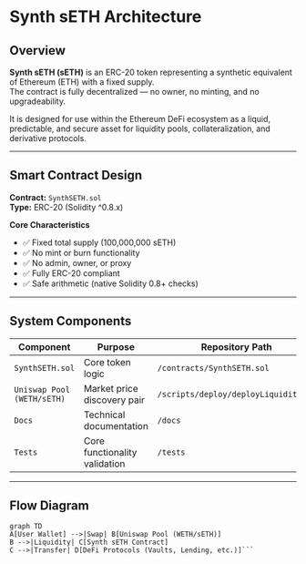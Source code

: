 # Synth sETH Architecture

## Overview
**Synth sETH (sETH)** is an ERC-20 token representing a synthetic equivalent of Ethereum (ETH) with a fixed supply.  
The contract is fully decentralized — no owner, no minting, and no upgradeability.

It is designed for use within the Ethereum DeFi ecosystem as a liquid, predictable, and secure asset for liquidity pools, collateralization, and derivative protocols.

---

## Smart Contract Design
**Contract:** `SynthSETH.sol`  
**Type:** ERC-20 (Solidity ^0.8.x)  

**Core Characteristics**
- ✅ Fixed total supply (100,000,000 sETH)  
- ✅ No mint or burn functionality  
- ✅ No admin, owner, or proxy  
- ✅ Fully ERC-20 compliant  
- ✅ Safe arithmetic (native Solidity 0.8+ checks)

---

## System Components

| Component | Purpose | Repository Path |
|------------|----------|-----------------|
| `SynthSETH.sol` | Core token logic | `/contracts/SynthSETH.sol` |
| `Uniswap Pool (WETH/sETH)` | Market price discovery pair | `/scripts/deploy/deployLiquidity.js` |
| `Docs` | Technical documentation | `/docs` |
| `Tests` | Core functionality validation | `/tests` |

---

## Flow Diagram
```mermaid
graph TD
A[User Wallet] -->|Swap| B[Uniswap Pool (WETH/sETH)]
B -->|Liquidity| C[Synth sETH Contract]
C -->|Transfer| D[DeFi Protocols (Vaults, Lending, etc.)]```
